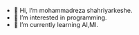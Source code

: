 - 👋 Hi, I’m mohammadreza shahriyarkeshe.
- 👀 I’m interested in programming.
- 🌱 I’m currently learning Al,Ml.

<!---
iwsbanck1382/iwsbanck1382 is a ✨ special ✨ repository because its `README.md` (this file) appears on your GitHub profile.
You can click the Preview link to take a look at your changes.
--->

